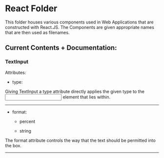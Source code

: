 # React Folder

This folder houses various components used in Web Applications that
are constructed with React.JS. The Components are given appropriate
names that are then used as filenames. 

## Current Contents + Documentation:

### TextInput

Attributes:

- type:

Giving TextInput a type attribute directly applies the given type
to the <input> element that lies within.

---

- format:

	* percent

	* string

The format attribute controls the way that the text should be
permitted into the box.

---
